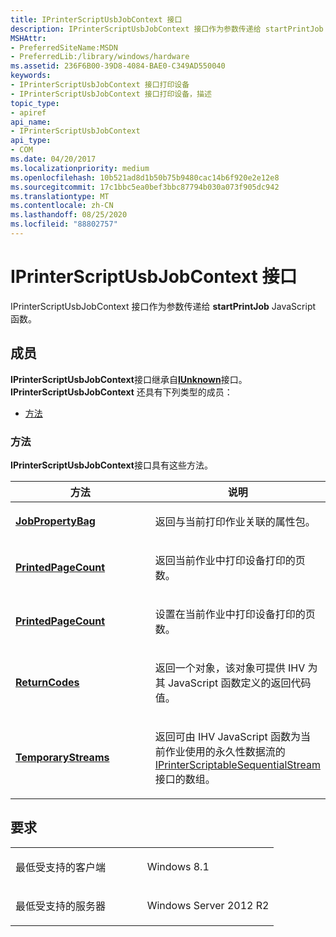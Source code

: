 ```yaml
---
title: IPrinterScriptUsbJobContext 接口
description: IPrinterScriptUsbJobContext 接口作为参数传递给 startPrintJob JavaScript 函数。
MSHAttr:
- PreferredSiteName:MSDN
- PreferredLib:/library/windows/hardware
ms.assetid: 236F6B00-39D8-4084-BAE0-C349AD550040
keywords:
- IPrinterScriptUsbJobContext 接口打印设备
- IPrinterScriptUsbJobContext 接口打印设备，描述
topic_type:
- apiref
api_name:
- IPrinterScriptUsbJobContext
api_type:
- COM
ms.date: 04/20/2017
ms.localizationpriority: medium
ms.openlocfilehash: 10b521ad8d1b50b75b9480cac14b6f920e2e12e8
ms.sourcegitcommit: 17c1bbc5ea0bef3bbc87794b030a073f905dc942
ms.translationtype: MT
ms.contentlocale: zh-CN
ms.lasthandoff: 08/25/2020
ms.locfileid: "88802757"
---
```

# <a name="iprinterscriptusbjobcontext-interface"></a>IPrinterScriptUsbJobContext 接口

IPrinterScriptUsbJobContext 接口作为参数传递给 **startPrintJob** JavaScript 函数。

<a name="members"></a>成员
-------

**IPrinterScriptUsbJobContext**接口继承自[**IUnknown**](https://docs.microsoft.com/windows/win32/api/unknwn/nn-unknwn-iunknown)接口。 **IPrinterScriptUsbJobContext** 还具有下列类型的成员：

-   [方法](#methods)

### <a name="methods"></a>方法

**IPrinterScriptUsbJobContext**接口具有这些方法。

<table>
<colgroup>
<col width="50%" />
<col width="50%" />
</colgroup>
<thead>
<tr class="header">
<th>方法</th>
<th>说明</th>
</tr>
</thead>
<tbody>
<tr class="odd">
<td><a href="iprinterscriptusbjobcontext-jobpropertybag.md" data-raw-source="[&lt;strong&gt;JobPropertyBag&lt;/strong&gt;](iprinterscriptusbjobcontext-jobpropertybag.md)"><strong>JobPropertyBag</strong></a></td>
<td><p>返回与当前打印作业关联的属性包。</p></td>
</tr>
<tr class="even">
<td><a href="iprinterscriptusbjobcontext-printedpagecount.md" data-raw-source="[&lt;strong&gt;PrintedPageCount&lt;/strong&gt;](iprinterscriptusbjobcontext-printedpagecount.md)"><strong>PrintedPageCount</strong></a></td>
<td><p>返回当前作业中打印设备打印的页数。</p></td>
</tr>
<tr class="odd">
<td><a href="iprinterscriptusbjobcontext-printedpagecount-in.md" data-raw-source="[&lt;strong&gt;PrintedPageCount&lt;/strong&gt;](iprinterscriptusbjobcontext-printedpagecount-in.md)"><strong>PrintedPageCount</strong></a></td>
<td><p>设置在当前作业中打印设备打印的页数。</p></td>
</tr>
<tr class="even">
<td><a href="iprinterscriptusbjobcontext-returncodes.md" data-raw-source="[&lt;strong&gt;ReturnCodes&lt;/strong&gt;](iprinterscriptusbjobcontext-returncodes.md)"><strong>ReturnCodes</strong></a></td>
<td><p>返回一个对象，该对象可提供 IHV 为其 JavaScript 函数定义的返回代码值。</p></td>
</tr>
<tr class="odd">
<td><a href="iprinterscriptusbjobcontext-temporarystreams.md" data-raw-source="[&lt;strong&gt;TemporaryStreams&lt;/strong&gt;](iprinterscriptusbjobcontext-temporarystreams.md)"><strong>TemporaryStreams</strong></a></td>
<td><p>返回可由 IHV JavaScript 函数为当前作业使用的永久性数据流的 <a href="https://docs.microsoft.com/windows-hardware/drivers/ddi/printerextension/nn-printerextension-iprinterscriptablesequentialstream" data-raw-source="[IPrinterScriptableSequentialStream](https://docs.microsoft.com/windows-hardware/drivers/ddi/printerextension/nn-printerextension-iprinterscriptablesequentialstream)">IPrinterScriptableSequentialStream</a> 接口的数组。</p></td>
</tr>
</tbody>
</table>

<a name="requirements"></a>要求
------------

<table>
<colgroup>
<col width="50%" />
<col width="50%" />
</colgroup>
<tbody>
<tr class="odd">
<td><p>最低受支持的客户端</p></td>
<td><p>Windows 8.1</p></td>
</tr>
<tr class="even">
<td><p>最低受支持的服务器</p></td>
<td><p>Windows Server 2012 R2</p></td>
</tr>
</tbody>
</table>

